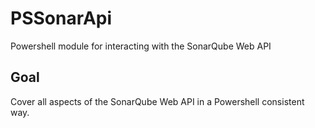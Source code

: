 # PSSonarApi
Powershell module for interacting with the SonarQube Web API

## Goal
Cover all aspects of the SonarQube Web API in a Powershell consistent way.
